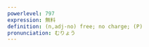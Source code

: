 ```yaml
---
powerlevel: 797
expression: 無料
definition: (n,adj-no) free; no charge; (P)
pronunciation: むりょう
---
```

